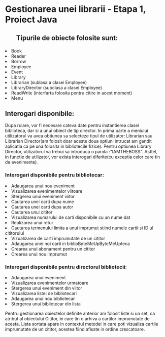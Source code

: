 # Gestionarea unei librarii - Etapa 1, Proiect Java
## <ul>Tipurile de obiecte folosite sunt:<lul>
<li>Book</li>
<li>Reader</li>
<li>Borrow</li>
<li>Employee</li>
<li>Event</li>
<li> Library </li>
<li>Librarian (sublasa a clasei Employee)</li>
<li>LibraryDirector (subclasa a clasei Employee)</li>
<li>ReadWrite (interfarta folosita pentru citire in acest moment)</li>
<li> Menu </li>

## Interogari disponibile:
Dupa rulare, vor fi necesare cateva date pentru instantierea clasei biblioteca, dar si a unui obiect de tip director.
In prima parte a meniului utilizatorul va avea obtiunea sa selecteze tipul de utilizator: Librarian sau Librarian Director(am folosit doar aceste doua optiuni intrucat am gandit aplicatia ca pe una folosita in bibliotecile fizice). Pentru optiunea Library Director, utilizatorul va trebui sa introduca o parola :"IAMTHEBOSS". Astfel, in functie de utilizator, vor exista interogari diferite(cu exceptia celor care tin de evenimente).
### Interogari disponibile pentru bibliotecar:
<li> Adaugarea unui nou eveniment</li>
<li> Vizualizarea evenimentelor viitoare </li>
<li> Stergerea unui eveniment viitor</li>
<li> Cautarea unei carti dupa nume </li>
<li> Cautarea unei carti dupa autor </li>
<li> Cautarea unui cititor </li>
<li> Vizualizarea numarului de carti disponibile cu un nume dat </li>
<li> Realizarea unui retur </li>
<li> Cautarea termenului limita a unui imprumut stiind numele cartii si ID ul cititorului</li>
<li> Vizualizarea de carti imprumutate de un cititor</li>
<li> Adaugarea unei noi carti in biblioByteMeUpByteMeUpteca </li>
<li> Crearea unui abonament pentru un cititor </li>
<li> Crearea unui nou imprumut </li>

### Interogari disponibile pentru directorul bibliotecii:
<li> Adaugarea unui eveniment </li>
<li> Vizualizarea evenimentelor urmatoare</li>
<li> Stergerea unui eveniment din viitor </li>
<li> Vizualizarea listei de bibliotecari</li>
<li> Adaugarea unui nou bibliotecar </li>
<li> Stergerea unui bibliotecar din lista </li>


Pentru gestionarea obiectelor definite anterior am folosit liste si un set, ca atribut al obiectului Cititor, in care tin o arhiva a cartilor imprumutate de acesta. Lista sortata apare in contextul metodei in care poti vizualiza cartile imprumutate de un cititor, acestea fiind afisate in ordine crescatoare.